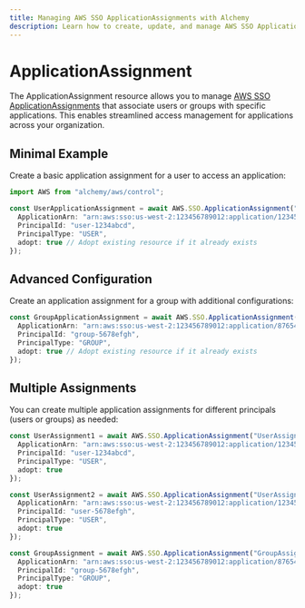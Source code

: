 ```yaml
---
title: Managing AWS SSO ApplicationAssignments with Alchemy
description: Learn how to create, update, and manage AWS SSO ApplicationAssignments using Alchemy Cloud Control.
---
```


# ApplicationAssignment

The ApplicationAssignment resource allows you to manage [AWS SSO ApplicationAssignments](https://docs.aws.amazon.com/sso/latest/userguide/) that associate users or groups with specific applications. This enables streamlined access management for applications across your organization.

## Minimal Example

Create a basic application assignment for a user to access an application:

```ts
import AWS from "alchemy/aws/control";

const UserApplicationAssignment = await AWS.SSO.ApplicationAssignment("UserAppAssignment", {
  ApplicationArn: "arn:aws:sso:us-west-2:123456789012:application/12345678-abcd-efgh-ijkl-123456789012",
  PrincipalId: "user-1234abcd",
  PrincipalType: "USER",
  adopt: true // Adopt existing resource if it already exists
});
```

## Advanced Configuration

Create an application assignment for a group with additional configurations:

```ts
const GroupApplicationAssignment = await AWS.SSO.ApplicationAssignment("GroupAppAssignment", {
  ApplicationArn: "arn:aws:sso:us-west-2:123456789012:application/87654321-lkjh-gfed-cba-098765432109",
  PrincipalId: "group-5678efgh",
  PrincipalType: "GROUP",
  adopt: true // Adopt existing resource if it already exists
});
```

## Multiple Assignments

You can create multiple application assignments for different principals (users or groups) as needed:

```ts
const UserAssignment1 = await AWS.SSO.ApplicationAssignment("UserAssignment1", {
  ApplicationArn: "arn:aws:sso:us-west-2:123456789012:application/12345678-abcd-efgh-ijkl-123456789012",
  PrincipalId: "user-1234abcd",
  PrincipalType: "USER",
  adopt: true
});

const UserAssignment2 = await AWS.SSO.ApplicationAssignment("UserAssignment2", {
  ApplicationArn: "arn:aws:sso:us-west-2:123456789012:application/12345678-abcd-efgh-ijkl-123456789012",
  PrincipalId: "user-5678efgh",
  PrincipalType: "USER",
  adopt: true
});

const GroupAssignment = await AWS.SSO.ApplicationAssignment("GroupAssignment", {
  ApplicationArn: "arn:aws:sso:us-west-2:123456789012:application/87654321-lkjh-gfed-cba-098765432109",
  PrincipalId: "group-5678efgh",
  PrincipalType: "GROUP",
  adopt: true
});
```